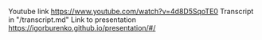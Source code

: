 Youtube link https://www.youtube.com/watch?v=4d8D5SqoTE0
Transcript in "/transcript.md"
Link to presentation https://igorburenko.github.io/presentation/#/
